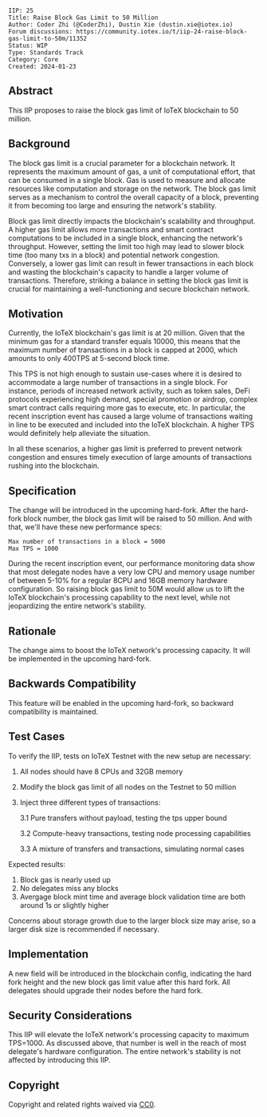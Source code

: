 ```
IIP: 25
Title: Raise Block Gas Limit to 50 Million
Author: Coder Zhi (@CoderZhi), Dustin Xie (dustin.xie@iotex.io)
Forum discussions: https://community.iotex.io/t/iip-24-raise-block-gas-limit-to-50m/11352
Status: WIP
Type: Standards Track
Category: Core
Created: 2024-01-23
```

## Abstract
This IIP proposes to raise the block gas limit of IoTeX blockchain to 50 million.

## Background
The block gas limit is a crucial parameter for a blockchain network. It represents the maximum amount of gas, a unit of computational effort, that can be consumed in a single block. Gas is used to measure and allocate resources like computation and storage on the network. The block gas limit serves as a mechanism to control the overall capacity of a block, preventing it from becoming too large and ensuring the network's stability.

Block gas limit directly impacts the blockchain's scalability and throughput. A higher gas limit allows more transactions and smart contract computations to be included in a single block, enhancing the network's throughput. However, setting the limit too high may lead to slower block time (too many txs in a block) and potential network congestion. Conversely, a lower gas limit can result in fewer transactions in each block and wasting the blockchain's capacity to handle a larger volume of transactions. Therefore, striking a balance in setting the block gas limit is crucial for maintaining a well-functioning and secure blockchain network.

## Motivation
Currently, the IoTeX blockchain's gas limit is at 20 million. Given that the minimum gas for a standard transfer equals 10000, this means that the maximum number of transactions in a block is capped at 2000, which amounts to only 400TPS at 5-second block time.

This TPS is not high enough to sustain use-cases where it is desired to accommodate a large number of transactions in a single block. For instance, periods of increased network activity, such as token sales, DeFi protocols experiencing high demand, special promotion or airdrop, complex smart contract calls requiring more gas to execute, etc. In particular, the recent inscription event has caused a large volume of transactions waiting in line to be executed and included into the IoTeX blockchain. A higher TPS would definitely help alleviate the situation.

In all these scenarios, a higher gas limit is preferred to prevent network congestion and ensures timely execution of large amounts of transactions rushing into the blockchain.

## Specification
The change will be introduced in the upcoming hard-fork. After the hard-fork block number, the block gas limit will be raised to 50 million. And with that, we'll have these new performance specs:
```
Max number of transactions in a block = 5000
Max TPS = 1000
```
During the recent inscription event, our performance monitoring data show that most delegate nodes have a very low CPU and memory usage number of between 5-10% for a regular 8CPU and 16GB memory hardware configuration. So raising block gas limit to 50M would allow us to lift the IoTeX blockchain's processing capability to the next level, while not jeopardizing the entire network's stability.

## Rationale
The change aims to boost the IoTeX network's processing capacity. It will be implemented in the upcoming hard-fork.

## Backwards Compatibility
This feature will be enabled in the upcoming hard-fork, so backward compatibility is maintained.

## Test Cases
To verify the IIP, tests on IoTeX Testnet with the new setup are necessary:
1. All nodes should have 8 CPUs and 32GB memory
2. Modify the block gas limit of all nodes on the Testnet to 50 million
3. Inject three different types of transactions:

    3.1 Pure transfers without payload, testing the tps upper bound

    3.2 Compute-heavy transactions, testing node processing capabilities

    3.3 A mixture of transfers and transactions, simulating normal cases

Expected results:
1. Block gas is nearly used up
2. No delegates miss any blocks
3. Avergage block mint time and average block validation time are both around 1s or slightly higher

Concerns about storage growth due to the larger block size may arise, so a larger disk size is recommended if necessary.

## Implementation
A new field will be introduced in the blockchain config, indicating the hard fork height and the new block gas limit value after this hard fork. All delegates should upgrade their nodes before the hard fork.

## Security Considerations
This IIP will elevate the IoTeX network's processing capacity to maximum TPS=1000. As discussed above, that number is well in the reach of most delegate's hardware configuration. The entire network's stability is not affected by introducing this IIP.

## Copyright
Copyright and related rights waived via [CC0](https://creativecommons.org/publicdomain/zero/1.0/).